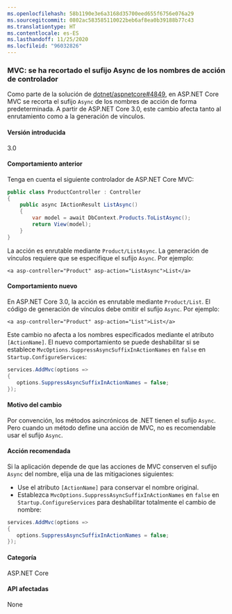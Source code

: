 ```yaml
---
ms.openlocfilehash: 58b1190e3e6a3168d35700eed655f6756e076a29
ms.sourcegitcommit: 0802ac583585110022beb6af8ea0b39188b77c43
ms.translationtype: HT
ms.contentlocale: es-ES
ms.lasthandoff: 11/25/2020
ms.locfileid: "96032826"
---
```

### <a name="mvc-async-suffix-trimmed-from-controller-action-names"></a>MVC: se ha recortado el sufijo Async de los nombres de acción de controlador

Como parte de la solución de [dotnet/aspnetcore#4849](https://github.com/dotnet/aspnetcore/issues/4849), en ASP.NET Core MVC se recorta el sufijo `Async` de los nombres de acción de forma predeterminada. A partir de ASP.NET Core 3.0, este cambio afecta tanto al enrutamiento como a la generación de vínculos.

#### <a name="version-introduced"></a>Versión introducida

3.0

#### <a name="old-behavior"></a>Comportamiento anterior

Tenga en cuenta el siguiente controlador de ASP.NET Core MVC:

```csharp
public class ProductController : Controller
{
    public async IActionResult ListAsync()
    {
        var model = await DbContext.Products.ToListAsync();
        return View(model);
    }
}
```

La acción es enrutable mediante `Product/ListAsync`. La generación de vínculos requiere que se especifique el sufijo `Async`. Por ejemplo:

```cshtml
<a asp-controller="Product" asp-action="ListAsync">List</a>
```

#### <a name="new-behavior"></a>Comportamiento nuevo

En ASP.NET Core 3.0, la acción es enrutable mediante `Product/List`. El código de generación de vínculos debe omitir el sufijo `Async`. Por ejemplo:

```cshtml
<a asp-controller="Product" asp-action="List">List</a>
```

Este cambio no afecta a los nombres especificados mediante el atributo `[ActionName]`. El nuevo comportamiento se puede deshabilitar si se establece `MvcOptions.SuppressAsyncSuffixInActionNames` en `false` en `Startup.ConfigureServices`:

```csharp
services.AddMvc(options =>
{
   options.SuppressAsyncSuffixInActionNames = false;
});
```

#### <a name="reason-for-change"></a>Motivo del cambio

Por convención, los métodos asincrónicos de .NET tienen el sufijo `Async`. Pero cuando un método define una acción de MVC, no es recomendable usar el sufijo `Async`.

#### <a name="recommended-action"></a>Acción recomendada

Si la aplicación depende de que las acciones de MVC conserven el sufijo `Async` del nombre, elija una de las mitigaciones siguientes:

- Use el atributo `[ActionName]` para conservar el nombre original.
- Establezca `MvcOptions.SuppressAsyncSuffixInActionNames` en `false` en `Startup.ConfigureServices` para deshabilitar totalmente el cambio de nombre:

```csharp
services.AddMvc(options =>
{
   options.SuppressAsyncSuffixInActionNames = false;
});
```

#### <a name="category"></a>Categoría

ASP.NET Core

#### <a name="affected-apis"></a>API afectadas

None

<!-- 

#### Affected APIs

Not detectable via API analysis

-->
